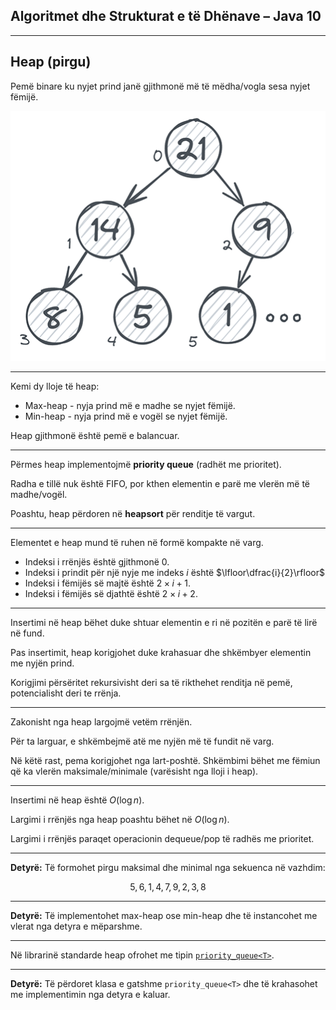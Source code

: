 ## Algoritmet dhe Strukturat e të Dhënave – Java 10

---

## Heap (pirgu)

Pemë binare ku nyjet prind janë gjithmonë më të mëdha/vogla sesa nyjet fëmijë.

![](/lendet/algoritmet-dhe-strukturat-e-te-dhenave/java10/max-heap.png)

---

Kemi dy lloje të heap:

- Max-heap - nyja prind më e madhe se nyjet fëmijë.
- Min-heap - nyja prind më e vogël se nyjet fëmijë.

Heap gjithmonë është pemë e balancuar.

---

Përmes heap implementojmë **priority queue** (radhët me prioritet).

Radha e tillë nuk është FIFO, por kthen elementin e parë me vlerën më të madhe/vogël.

Poashtu, heap përdoren në **heapsort** për renditje të vargut.

---

Elementet e heap mund të ruhen në formë kompakte në varg.

- Indeksi i rrënjës është gjithmonë $0$.
- Indeksi i prindit për një nyje me indeks $i$ është $\lfloor\dfrac{i}{2}\rfloor$
- Indeksi i fëmijës së majtë është $2{\times}i + 1$.
- Indeksi i fëmijës së djathtë është $2{\times}i + 2$.

---

Insertimi në heap bëhet duke shtuar elementin e ri në pozitën e parë të lirë në fund.

Pas insertimit, heap korigjohet duke krahasuar dhe shkëmbyer elementin me nyjën prind.

Korigjimi përsëritet rekursivisht deri sa të rikthehet renditja në pemë, potencialisht deri te rrënja.

---

Zakonisht nga heap largojmë vetëm rrënjën.

Për ta larguar, e shkëmbejmë atë me nyjën më të fundit në varg.

Në këtë rast, pema korigjohet nga lart-poshtë. Shkëmbimi bëhet me fëmiun që ka vlerën maksimale/minimale (varësisht nga lloji i heap).

---

Insertimi në heap është $O(\log{n})$.

Largimi i rrënjës nga heap poashtu bëhet në $O(\log{n})$.

Largimi i rrënjës paraqet operacionin dequeue/pop të radhës me prioritet.

---

**Detyrë:** Të formohet pirgu maksimal dhe minimal nga sekuenca në vazhdim:

$$
5, 6, 1, 4, 7, 9, 2, 3, 8
$$

---

**Detyrë:** Të implementohet max-heap ose min-heap dhe të instancohet me vlerat nga detyra e mëparshme.

---

Në librarinë standarde heap ofrohet me tipin [`priority_queue<T>`](https://en.cppreference.com/w/cpp/container/priority_queue).

---

**Detyrë:** Të përdoret klasa e gatshme `priority_queue<T>` dhe të krahasohet me implementimin nga detyra e kaluar.
